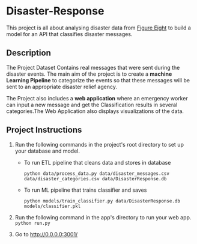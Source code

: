# Disaster-Response

This project is all about analysing disaster data from [Figure Eight](https://www.figure-eight.com/) to build a model for an API that classifies disaster messages.

<h2>Description</h2>

The Project Dataset Contains real messages that were sent during the disaster events. The main aim of the project is to create a **machine Learning Pipeline** to categorize the events so that these messages will be sent to an appropriate disaster relief agency.

The Project also includes a **web application** where an emergency worker can input a new message and get the Classification results in several categories.The Web Application also displays visualizations of the data.

<h2>Project Instructions </h2>

1. Run the following commands in the project's root directory to set up your database and model.

    - To run ETL pipeline that cleans data and stores in database
    
        `python data/process_data.py data/disaster_messages.csv data/disaster_categories.csv data/DisasterResponse.db`
        
    - To run ML pipeline that trains classifier and saves
    
        `python models/train_classifier.py data/DisasterResponse.db models/classifier.pkl`
        
 2. Run the following command in the app's directory to run your web app.
 `python run.py`
 
 3. Go to http://0.0.0.0:3001/
